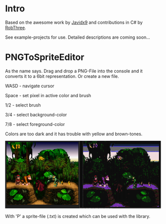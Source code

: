 # Intro
Based on the awesome work by [Javidx9](https://github.com/OneLoneCoder) and contributions in C# by [RobThree](https://gist.github.com/RobThree).

See example-projects for use. Detailed descriptions are coming soon...

# PNGToSpriteEditor

As the name says. Drag and drop a PNG-File into the console and it converts it to a 6bit representation. Or create a new file.


WASD - navigate cursor

Space - set pixel in active color and brush

1/2 - select brush

3/4 - select background-color

7/8 - select foreground-color


Colors are too dark and it has trouble with yellow and brown-tones.

![Example](/ReadMeRessources/Grafikkonverter.PNG)

With 'P' a sprite-file (.txt) is created which can be used with the library.








